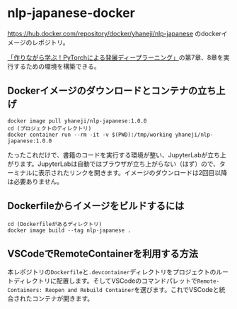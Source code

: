 # nlp-japanese-docker

https://hub.docker.com/repository/docker/yhaneji/nlp-japanese のdockerイメージのレポジトリ。

[「作りながら学ぶ！PyTorchによる発展ディープラーニング」](https://github.com/YutaroOgawa/pytorch_advanced)の第7章、8章を実行するための環境を構築できる。

## Dockerイメージのダウンロードとコンテナの立ち上げ

```sh:ターミナル
docker image pull yhaneji/nlp-japanese:1.0.0
cd (プロジェクトのディレクトリ)
docker container run --rm -it -v $(PWD):/tmp/working yhaneji/nlp-japanese:1.0.0
```

たったこれだけで、書籍のコードを実行する環境が整い、JupyterLabが立ち上がります。JupyterLabは自動ではブラウザが立ち上がらない（はず）ので、ターミナルに表示されたリンクを開きます。イメージのダウンロードは2回目以降は必要ありません。

## Dockerfileからイメージをビルドするには

```sh:ターミナル
cd (Dockerfileがあるディレクトリ)
docker image build --tag nlp-japanese .
```

## VSCodeでRemoteContainerを利用する方法
本レポジトリの`Dockerfile`と`.devcontainer`ディレクトリをプロジェクトのルートディレクトリに配置します。そしてVSCodeのコマンドパレットで`Remote-Containers: Reopen and Rebuild Container`を選びます。これでVSCodeと統合されたコンテナが開きます。
